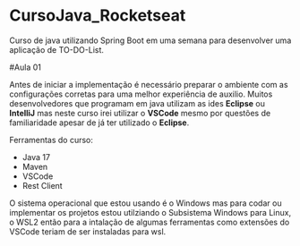 # CursoJava_Rocketseat
Curso de java utilizando Spring Boot em uma semana para desenvolver uma aplicação de TO-DO-List. 


#Aula 01

Antes de iniciar a implementação é necessário preparar o ambiente com as configurações corretas 
para uma melhor experiência de auxilio. Muitos desenvolvedores que programam em java utilizam as ides **Eclipse** ou **IntelliJ** mas
neste curso irei utilizar o **VSCode** mesmo por questões de familiaridade apesar de já ter utilizado o **Eclipse**. 

Ferramentas do curso:

* Java 17 
* Maven 
* VSCode
* Rest Client


O sistema operacional que estou usando é o Windows mas para codar ou implementar os projetos estou utilziando 
o Subsistema Windows para Linux, o WSL2 então para a intalação de algumas ferramentas como extensões do VSCode 
teriam de ser instaladas para wsl. 

